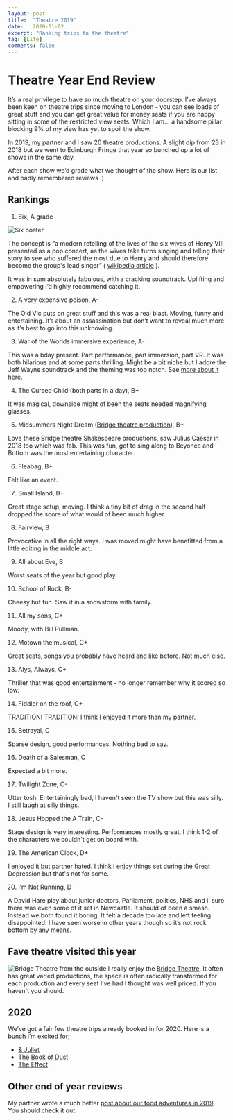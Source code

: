 ```yaml
---
layout: post
title:  "Theatre 2019"
date:   2020-01-02
excerpt: "Ranking trips to the theatre"
tag: [Life]
comments: false
---
```


# Theatre Year End Review
It’s a real privilege to have so much theatre on your doorstep. I’ve always been keen on theatre trips since moving to London - you can see loads of great stuff and you can get great value for money seats if you are happy sitting in some of the restricted view seats. Which I am... a handsome pillar blocking 9% of my view has yet to spoil the show.

In 2019, my partner and I saw 20 theatre productions. A slight dip from 23 in 2018 but we went to Edinburgh Fringe that year so bunched up a lot of shows in the same day.

After each show we’d grade what we thought of the show. Here is our list and badly remembered reviews :)

## Rankings
1) Six, A grade

![Six poster](https://upload.wikimedia.org/wikipedia/en/thumb/6/6b/Six_Musical.jpg/220px-Six_Musical.jpg)

The concept is “a modern retelling of the lives of the six wives of Henry VIII presented as a pop concert, as the wives take turns singing and telling their story to see who suffered the most due to Henry and should therefore become the group's lead singer” ( [wikipedia article](https://en.wikipedia.org/wiki/Six_(musical)) ).

It was in sum absolutely fabulous, with a cracking soundtrack. Uplifting and empowering I’d highly recommend catching it.

2) A very expensive poison, A-

The Old Vic puts on great stuff and this was a real blast. Moving, funny and entertaining. It’s about an assassination but don’t want to reveal much more as it’s best to go into this unknowing.

3) War of the Worlds immersive experience, A-

This was a bday present. Part performance, part immersion, part VR. It was both hilarious and at some parts thrilling. Might be a bit niche but I adore the Jeff Wayne soundtrack and the theming was top notch. See [more about it here](https://www.dotdot.london/).
 
4) The Cursed Child (both parts in a day), B+

It was magical, downside might of been the seats needed magnifying glasses.

5) Midsummers Night Dream ([Bridge theatre production](https://bridgetheatre.co.uk/whats-on/a-midsummer-nights-dream/)), B+

Love these Bridge theatre Shakespeare productions, saw Julius Caesar in 2018 too which was fab. This was fun, got to sing along to Beyonce and Bottom was the most entertaining character.

6) Fleabag, B+

Felt like an event.

7) Small Island, B+

Great stage setup, moving. I think a tiny bit of drag in the second half dropped the score of what would of been much higher.

8) Fairview, B

Provocative in all the right ways. I was moved might have benefitted from a little editing in the middle act.

9) All about Eve, B

Worst seats of the year but good play.

10) School of Rock, B-

Cheesy but fun. Saw it in a snowstorm with family.

11) All my sons, C+

Moody, with Bill Pullman.

12) Motown the musical, C+

Great seats, songs you probably have heard and like before. Not much else.

13) Alys, Always, C+

Thriller that was good entertainment - no longer remember why it scored so low.

14) Fiddler on the roof, C+

TRADITION! TRADITION! I think I enjoyed it more than my partner.

15) Betrayal, C

Sparse design, good performances. Nothing bad to say.

16) Death of a Salesman, C

Expected a bit more.

17) Twilight Zone, C-

Utter tosh. Entertainingly bad, I haven't seen the TV show but this was silly. I still laugh at silly things.

18) Jesus Hopped the A Train, C-

Stage design is very interesting. Performances mostly great, I think 1-2 of the characters we couldn't get on board with.

19) The American Clock, D+

I enjoyed it but partner hated. I think I enjoy things set during the Great Depression but that's not for some.

20) I’m Not Running, D

A David Hare play about junior doctors, Parliament, politics, NHS and i’ sure there was even some of it set in Newcastle. It should of been a smash. Instead we both found it boring. It felt a decade too late and left feeling disappointed. I have seen worse in other years though so it’s not rock bottom by any means.

## Fave theatre visited this year
![Bridge Theatre from the outside](https://d2qqnmbwcdc6ya.cloudfront.net/wp-content/uploads/2018/04/08181058/Bridge-Theatre-Exterior.jpg)
I really enjoy the [Bridge Theatre](https://bridgetheatre.co.uk/). It often has great varied productions, the space is often radically transformed for each production and every seat I’ve had I thought was well priced. If you haven't you should.

## 2020
We’ve got a fair few theatre trips already booked in for 2020. Here is a bunch i’m excited for;
- [& Juliet](http://www.shaftesburytheatre.com/shows/juliet/)
- [The Book of Dust](https://bridgetheatre.co.uk/whats-on/la-belle-sauvage/)
- [The Effect](https://boulevardtheatre.co.uk/whats-on/the-effect/)

## Other end of year reviews
My partner wrote a much better [post about our food adventures in 2019](https://medium.com/@gemmarogers1/eating-out-in-2019-the-best-and-worst-places-695190011f0c?). You should check it out.
